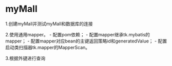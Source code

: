 # myMall
1.创建myMall并测试myMall和数据库的连接

2.使用通用mapper。
    - 配置pom依赖；
    - 配置mapper继承tk.mybatis的mapper；
    - 配置mapper对应bean的主键返回策略id和generatedValue；
    - 配置启动类扫描器tk.mapper的MapperScan。

3.根据外键进行查询